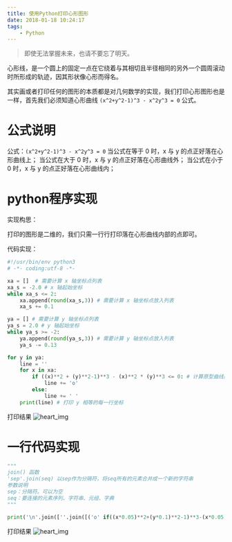 ```yaml
---
title: 使用Python打印心形图形
date: 2018-01-18 10:24:17
tags:
    - Python
---
```


> 即使无法掌握未来，也请不要忘了明天。

心形线，是一个圆上的固定一点在它绕着与其相切且半径相同的另外一个圆周滚动时所形成的轨迹，因其形状像心形而得名。

<!-- more -->

其实画或者打印任何的图形的本质都是对几何数学的实现，我们打印心形图形也是一样，首先我们必须知道心形曲线 `(x^2+y^2-1)^3 - x^2y^3 = 0` 公式。

# 公式说明

公式：`(x^2+y^2-1)^3 - x^2y^3 = 0` 
当公式在等于 0 时，x 与 y 的点正好落在心形曲线上；
当公式在大于 0 时，x 与 y 的点正好落在心形曲线外；
当公式在小于 0 时，x 与 y 的点正好落在心形曲线内；

# python程序实现

实现构思：

打印的图形是二维的，我们只需一行行打印落在心形曲线内部的点即可。

代码实现：
``` python
#!/usr/bin/env python3
# -*- coding:utf-8 -*-

xa = []  # 需要计算 x 轴坐标点列表
xa_s = -2.0 # x 轴起始坐标
while xa_s <= 2:
    xa.append(round(xa_s,3)) # 需要计算 x 轴坐标点放入列表
    xa_s += 0.1

ya = [] # 需要计算 y 轴坐标点列表
ya_s = 2.0 # y 轴起始坐标
while ya_s >= -2:
    ya.append(round(ya_s,3)) # 需要计算 y 轴坐标点放入列表
    ya_s -= 0.13

for y in ya:
    line = ''
    for x in xa:
        if ((x)**2 + (y)**2-1)**3 - (x)**2 * (y)**3 <= 0: # 计算原型曲线内的点
            line += 'o'
        else:
            line += ' '
    print(line) # 打印 y 相等的每一行坐标
```

打印结果
![heart_img](/img/201801/pythonheart/heart_img.png)

# 一行代码实现
``` python
"""
join() 函数
'sep'.join(seq) 以sep作为分隔符，将seq所有的元素合并成一个新的字符串
参数说明
sep：分隔符。可以为空
seq：要连接的元素序列、字符串、元组、字典
"""

print('\n'.join([''.join([('o' if((x*0.05)**2+(y*0.1)**2-1)**3-(x*0.05)**2*(y*0.1)**3<=0 else' ')for x in range(-25,25)])for y in range(12,-12,-1)]))
```
打印结果
![heart_img](/img/201801/pythonheart/heartoneline.png)




